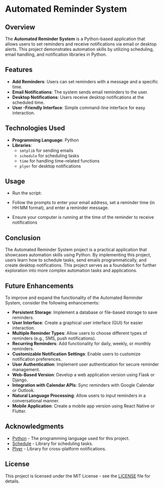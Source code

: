 # Automated Reminder System

## Overview

The **Automated Reminder System** is a Python-based application that allows users to set reminders and receive notifications via email or desktop alerts. This project demonstrates automation skills by utilizing scheduling, email handling, and notification libraries in Python.

## Features

- **Add Reminders**: Users can set reminders with a message and a specific time.
- **Email Notifications**: The system sends email reminders to the user.
- **Desktop Notifications**: Users receive desktop notifications at the scheduled time.
- **User -Friendly Interface**: Simple command-line interface for easy interaction.

## Technologies Used

- **Programming Language**: Python
- **Libraries**:
  - `smtplib` for sending emails
  - `schedule` for scheduling tasks
  - `time` for handling time-related functions
  - `plyer` for desktop notifications

## Usage
- Run the script:

- Follow the prompts to enter your email address, set a reminder time (in HH:MM format), and enter a reminder message.

- Ensure your computer is running at the time of the reminder to receive notifications

## Conclusion
The Automated Reminder System project is a practical application that showcases automation skills using Python. By implementing this project, users learn how to schedule tasks, send emails programmatically, and create desktop notifications. This project serves as a foundation for further exploration into more complex automation tasks and applications.

## Future Enhancements
To improve and expand the functionality of the Automated Reminder System, consider the following enhancements:

- **Persistent Storage**: Implement a database or file-based storage to save reminders.
- **User Interface**: Create a graphical user interface (GUI) for easier interaction.
- **Multiple Reminder Types**: Allow users to choose different types of reminders (e.g., SMS, push notifications).
- **Recurring Reminders**: Add functionality for daily, weekly, or monthly reminders.
- **Customizable Notification Settings**: Enable users to customize notification preferences.
- **User Authentication**: Implement user authentication for secure reminder management.
- **Web-Based Version**: Develop a web application version using Flask or Django.
- **Integration with Calendar APIs**: Sync reminders with Google Calendar or Outlook.
- **Natural Language Processing**: Allow users to input reminders in a conversational manner.
- **Mobile Application**: Create a mobile app version using React Native or Flutter.

## Acknowledgments
- [Python](https://www.python.org/) - The programming language used for this project.
- [Schedule](https://schedule.readthedocs.io/en/stable/) - Library for scheduling tasks.
- [Plyer](https://plyer.readthedocs.io/en/latest/) - Library for cross-platform notifications.

## License
This project is licensed under the MIT License - see the [LICENSE](https://github.com/Samuelson777/Automated-Reminder-System/blob/main/LICENSE) file for details.
